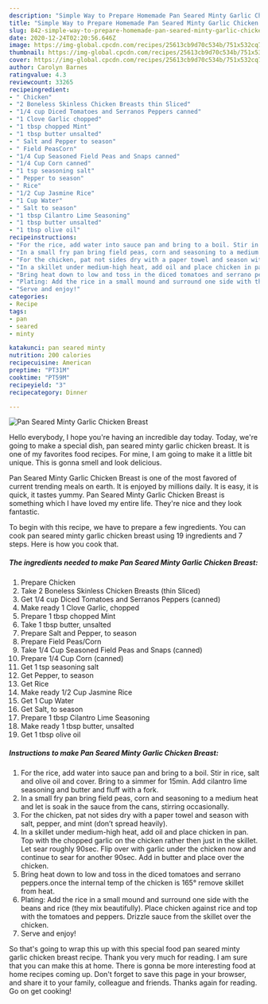 ```yaml
---
description: "Simple Way to Prepare Homemade Pan Seared Minty Garlic Chicken Breast"
title: "Simple Way to Prepare Homemade Pan Seared Minty Garlic Chicken Breast"
slug: 842-simple-way-to-prepare-homemade-pan-seared-minty-garlic-chicken-breast
date: 2020-12-24T02:20:56.646Z
image: https://img-global.cpcdn.com/recipes/25613cb9d70c534b/751x532cq70/pan-seared-minty-garlic-chicken-breast-recipe-main-photo.jpg
thumbnail: https://img-global.cpcdn.com/recipes/25613cb9d70c534b/751x532cq70/pan-seared-minty-garlic-chicken-breast-recipe-main-photo.jpg
cover: https://img-global.cpcdn.com/recipes/25613cb9d70c534b/751x532cq70/pan-seared-minty-garlic-chicken-breast-recipe-main-photo.jpg
author: Carolyn Barnes
ratingvalue: 4.3
reviewcount: 33265
recipeingredient:
- " Chicken"
- "2 Boneless Skinless Chicken Breasts thin Sliced"
- "1/4 cup Diced Tomatoes and Serranos Peppers canned"
- "1 Clove Garlic chopped"
- "1 tbsp chopped Mint"
- "1 tbsp butter unsalted"
- " Salt and Pepper to season"
- " Field PeasCorn"
- "1/4 Cup Seasoned Field Peas and Snaps canned"
- "1/4 Cup Corn canned"
- "1 tsp seasoning salt"
- " Pepper to season"
- " Rice"
- "1/2 Cup Jasmine Rice"
- "1 Cup Water"
- " Salt to season"
- "1 tbsp Cilantro Lime Seasoning"
- "1 tbsp butter unsalted"
- "1 tbsp olive oil"
recipeinstructions:
- "For the rice, add water into sauce pan and bring to a boil. Stir in rice, salt and olive oil and cover. Bring to a simmer for 15min. Add cilantro lime seasoning and butter and fluff with a fork."
- "In a small fry pan bring field peas, corn and seasoning to a medium heat and let is soak in the sauce from the cans, stirring occasionally."
- "For the chicken, pat not sides dry with a paper towel and season with salt, pepper, and mint (don’t spread heavily)."
- "In a skillet under medium-high heat, add oil and place chicken in pan. Top with the chopped garlic on the chicken rather then just in the skillet. Let sear roughly 90sec. Flip over with garlic under the chicken now and continue to sear for another 90sec. Add in butter and place over the chicken."
- "Bring heat down to low and toss in the diced tomatoes and serrano peppers.once the internal temp of the chicken is 165° remove skillet from heat."
- "Plating: Add the rice in a small mound and surround one side with the beans and rice (they mix beautifully). Place chicken against rice and top with the tomatoes and peppers. Drizzle sauce from the skillet over the chicken."
- "Serve and enjoy!"
categories:
- Recipe
tags:
- pan
- seared
- minty

katakunci: pan seared minty 
nutrition: 200 calories
recipecuisine: American
preptime: "PT31M"
cooktime: "PT59M"
recipeyield: "3"
recipecategory: Dinner

---
```



![Pan Seared Minty Garlic Chicken Breast](https://img-global.cpcdn.com/recipes/25613cb9d70c534b/751x532cq70/pan-seared-minty-garlic-chicken-breast-recipe-main-photo.jpg)

Hello everybody, I hope you're having an incredible day today. Today, we're going to make a special dish, pan seared minty garlic chicken breast. It is one of my favorites food recipes. For mine, I am going to make it a little bit unique. This is gonna smell and look delicious.



Pan Seared Minty Garlic Chicken Breast is one of the most favored of current trending meals on earth. It is enjoyed by millions daily. It is easy, it is quick, it tastes yummy. Pan Seared Minty Garlic Chicken Breast is something which I have loved my entire life. They're nice and they look fantastic.


To begin with this recipe, we have to prepare a few ingredients. You can cook pan seared minty garlic chicken breast using 19 ingredients and 7 steps. Here is how you cook that.

<!--inarticleads1-->

##### The ingredients needed to make Pan Seared Minty Garlic Chicken Breast:

1. Prepare  Chicken
1. Take 2 Boneless Skinless Chicken Breasts (thin Sliced)
1. Get 1/4 cup Diced Tomatoes and Serranos Peppers (canned)
1. Make ready 1 Clove Garlic, chopped
1. Prepare 1 tbsp chopped Mint
1. Take 1 tbsp butter, unsalted
1. Prepare  Salt and Pepper, to season
1. Prepare  Field Peas/Corn
1. Take 1/4 Cup Seasoned Field Peas and Snaps (canned)
1. Prepare 1/4 Cup Corn (canned)
1. Get 1 tsp seasoning salt
1. Get  Pepper, to season
1. Get  Rice
1. Make ready 1/2 Cup Jasmine Rice
1. Get 1 Cup Water
1. Get  Salt, to season
1. Prepare 1 tbsp Cilantro Lime Seasoning
1. Make ready 1 tbsp butter, unsalted
1. Get 1 tbsp olive oil




<!--inarticleads2-->

##### Instructions to make Pan Seared Minty Garlic Chicken Breast:

1. For the rice, add water into sauce pan and bring to a boil. Stir in rice, salt and olive oil and cover. Bring to a simmer for 15min. Add cilantro lime seasoning and butter and fluff with a fork.
1. In a small fry pan bring field peas, corn and seasoning to a medium heat and let is soak in the sauce from the cans, stirring occasionally.
1. For the chicken, pat not sides dry with a paper towel and season with salt, pepper, and mint (don’t spread heavily).
1. In a skillet under medium-high heat, add oil and place chicken in pan. Top with the chopped garlic on the chicken rather then just in the skillet. Let sear roughly 90sec. Flip over with garlic under the chicken now and continue to sear for another 90sec. Add in butter and place over the chicken.
1. Bring heat down to low and toss in the diced tomatoes and serrano peppers.once the internal temp of the chicken is 165° remove skillet from heat.
1. Plating: Add the rice in a small mound and surround one side with the beans and rice (they mix beautifully). Place chicken against rice and top with the tomatoes and peppers. Drizzle sauce from the skillet over the chicken.
1. Serve and enjoy!




So that's going to wrap this up with this special food pan seared minty garlic chicken breast recipe. Thank you very much for reading. I am sure that you can make this at home. There is gonna be more interesting food at home recipes coming up. Don't forget to save this page in your browser, and share it to your family, colleague and friends. Thanks again for reading. Go on get cooking!

